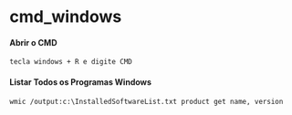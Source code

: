 # cmd_windows

#### Abrir o CMD
```shell
tecla windows + R e digite CMD
```

#### Listar Todos os Programas Windows
```shell
wmic /output:c:\InstalledSoftwareList.txt product get name, version
```


